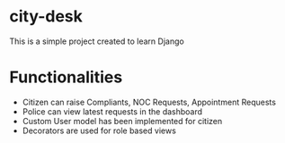 # city-desk
This is a simple project created to learn Django

# Functionalities
- Citizen can raise Compliants, NOC Requests, Appointment Requests
- Police can view latest requests in the dashboard
- Custom User model has been implemented for citizen
- Decorators are used for role based views
